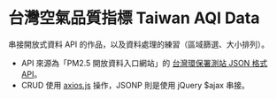 # 台灣空氣品質指標 Taiwan AQI Data

串接開放式資料 API 的作品，以及資料處理的練習（區域篩選、大小排列）。

- API 來源為「PM2.5 開放資料入口網站」的 [台灣環保署測站 JSON 格式 API](https://pm25.lass-net.org/zh_tw/)。
- CRUD 使用 [axios.js](https://github.com/axios/axios) 操作，JSONP 則是使用 jQuery $ajax 串接。